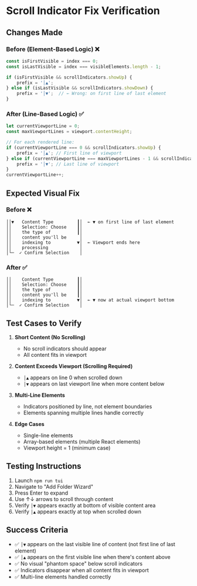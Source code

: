 # Scroll Indicator Fix Verification

## Changes Made

### Before (Element-Based Logic) ❌
```typescript
const isFirstVisible = index === 0;
const isLastVisible = index === visibleElements.length - 1;

if (isFirstVisible && scrollIndicators.showUp) {
    prefix = '│▲';
} else if (isLastVisible && scrollIndicators.showDown) {
    prefix = '│▼';  // ← Wrong: on first line of last element
}
```

### After (Line-Based Logic) ✅
```typescript
let currentViewportLine = 0;
const maxViewportLines = viewport.contentHeight;

// For each rendered line:
if (currentViewportLine === 0 && scrollIndicators.showUp) {
    prefix = '│▲'; // First line of viewport
} else if (currentViewportLine === maxViewportLines - 1 && scrollIndicators.showDown) {
    prefix = '│▼'; // Last line of viewport
}
currentViewportLine++;
```

## Expected Visual Fix

### Before ❌
```
││▼   Content Type         ┃│  ← ▼ on first line of last element
││    Selection: Choose    ┃│
││    the type of          ┃│
││    content you'll be     │
││    indexing to          ▼│  ← Viewport ends here
││    processing            │
│└─  ✓ Confirm Selection    │
```

### After ✅
```
││    Content Type         ┃│
││    Selection: Choose    ┃│
││    the type of          ┃│
││    content you'll be    ┃│
││    indexing to          ▼│  ← ▼ now at actual viewport bottom
│└─  ✓ Confirm Selection    │
```

## Test Cases to Verify

1. **Short Content (No Scrolling)**
   - No scroll indicators should appear
   - All content fits in viewport

2. **Content Exceeds Viewport (Scrolling Required)**
   - `│▲` appears on line 0 when scrolled down
   - `│▼` appears on last viewport line when more content below

3. **Multi-Line Elements**
   - Indicators positioned by line, not element boundaries
   - Elements spanning multiple lines handle correctly

4. **Edge Cases**
   - Single-line elements
   - Array-based elements (multiple React elements)
   - Viewport height = 1 (minimum case)

## Testing Instructions

1. Launch `npm run tui`
2. Navigate to "Add Folder Wizard" 
3. Press Enter to expand
4. Use ↑↓ arrows to scroll through content
5. Verify `│▼` appears exactly at bottom of visible content area
6. Verify `│▲` appears exactly at top when scrolled down

## Success Criteria

- ✅ `│▼` appears on the last visible line of content (not first line of last element)
- ✅ `│▲` appears on the first visible line when there's content above
- ✅ No visual "phantom space" below scroll indicators
- ✅ Indicators disappear when all content fits in viewport
- ✅ Multi-line elements handled correctly
